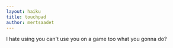 ```yaml
---
layout: haiku
title: touchpad
author: mertsaadet
---
```


I hate using you
can't use you on a game too
what you gonna do?  